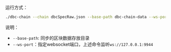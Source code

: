 运行方式：

```bash
./dbc-chain --chain dbcSpecRaw.json --base-path dbc-chain-data --ws-port 9944 
```

说明：

+ `--base-path`: 同步的区块数据存放目录
+ `--ws-port`：指定websocket端口，上述命令监听`ws://127.0.0.1:9944`

